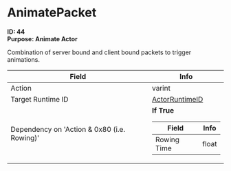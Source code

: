 # AnimatePacket

**ID: 44**  
**Purpose: Animate Actor**  

Combination of server bound and client bound packets to trigger animations.

<table><thead><tr><th>Field</th><th>Info</th></tr></thead><tbody>
<tr><td>Action</td><td>varint</td></tr>
<tr><td>Target Runtime ID</td><td><a href="../types/ActorRuntimeID.md">ActorRuntimeID</a></td></tr>
<tr><td>Dependency on 'Action & 0x80 (i.e. Rowing)'</td><td><b>If True</b><br>
  <table><thead><tr><th>Field</th><th>Info</th></tr></thead><tbody>
  <tr><td>Rowing Time</td><td>float</td></tr>
  </tbody></table></td></tr>
</tbody></table>